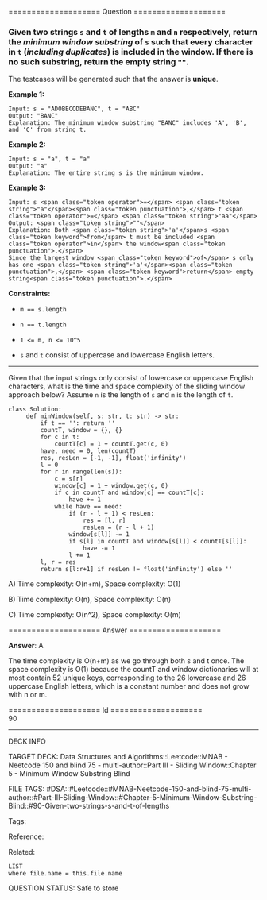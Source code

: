 ==================== Question ====================  

### Given two strings `s` and `t` of lengths `m` and `n` respectively, return the _**minimum window substring**_ of `s` such that every character in `t` (_**including duplicates**_) is included in the window. If there is no such substring, return the empty string `""`.

The testcases will be generated such that the answer is **unique**.

**Example 1:**

<!-- codeblock-start -->
<pre><code>Input: s = "ADOBECODEBANC", t = "ABC"
Output: "BANC"
Explanation: The minimum window substring "BANC" includes 'A', 'B', and 'C' from string t.
</code></pre>
<!-- codeblock-end -->

**Example 2:**

<!-- codeblock-start -->
<pre><code>Input: s = "a", t = "a"
Output: "a"
Explanation: The entire string s is the minimum window.
</code></pre>
<!-- codeblock-end -->

**Example 3:**

<!-- codeblock-start -->
<pre><code>Input: s &#x3C;span class="token operator">=&#x3C;/span> &#x3C;span class="token string">"a"&#x3C;/span>&#x3C;span class="token punctuation">,&#x3C;/span> t &#x3C;span class="token operator">=&#x3C;/span> &#x3C;span class="token string">"aa"&#x3C;/span>
Output: &#x3C;span class="token string">""&#x3C;/span>
Explanation: Both &#x3C;span class="token string">'a'&#x3C;/span>s &#x3C;span class="token keyword">from&#x3C;/span> t must be included &#x3C;span class="token operator">in&#x3C;/span> the window&#x3C;span class="token punctuation">.&#x3C;/span>
Since the largest window &#x3C;span class="token keyword">of&#x3C;/span> s only has one &#x3C;span class="token string">'a'&#x3C;/span>&#x3C;span class="token punctuation">,&#x3C;/span> &#x3C;span class="token keyword">return&#x3C;/span> empty string&#x3C;span class="token punctuation">.&#x3C;/span>
</code></pre>
<!-- codeblock-end -->

**Constraints:**

- `m == s.length`

- `n == t.length`

- `1 <= m, n <= 10^5`

- `s` and `t` consist of uppercase and lowercase English letters.

---

Given that the input strings only consist of lowercase or uppercase English characters, what is the time and space complexity of the sliding window approach below? Assume `n` is the length of `s` and `m` is the length of `t`.

<!-- codeblock-start -->
<pre><code class="hljs language-python"><span class="hljs-keyword">class</span> <span class="hljs-title class_">Solution</span>:
     <span class="hljs-keyword">def</span> <span class="hljs-title function_">minWindow</span>(<span class="hljs-params">self, s: <span class="hljs-built_in">str</span>, t: <span class="hljs-built_in">str</span></span>) -> <span class="hljs-built_in">str</span>:
         <span class="hljs-keyword">if</span> t == <span class="hljs-string">''</span>: <span class="hljs-keyword">return</span> <span class="hljs-string">''</span>
         countT, window = {}, {}
         <span class="hljs-keyword">for</span> c <span class="hljs-keyword">in</span> t:
             countT[c] = <span class="hljs-number">1</span> + countT.get(c, <span class="hljs-number">0</span>)
         have, need = <span class="hljs-number">0</span>, <span class="hljs-built_in">len</span>(countT)
         res, resLen = [-<span class="hljs-number">1</span>, -<span class="hljs-number">1</span>], <span class="hljs-built_in">float</span>(<span class="hljs-string">'infinity'</span>)
         l = <span class="hljs-number">0</span>
         <span class="hljs-keyword">for</span> r <span class="hljs-keyword">in</span> <span class="hljs-built_in">range</span>(<span class="hljs-built_in">len</span>(s)):
             c = s[r]
             window[c] = <span class="hljs-number">1</span> + window.get(c, <span class="hljs-number">0</span>)
             <span class="hljs-keyword">if</span> c <span class="hljs-keyword">in</span> countT <span class="hljs-keyword">and</span> window[c] == countT[c]:
                 have += <span class="hljs-number">1</span>
             <span class="hljs-keyword">while</span> have == need:
                 <span class="hljs-keyword">if</span> (r - l + <span class="hljs-number">1</span>) &#x3C; resLen:
                     res = [l, r]
                     resLen = (r - l + <span class="hljs-number">1</span>)
                 window[s[l]] -= <span class="hljs-number">1</span>
                 <span class="hljs-keyword">if</span> s[l] <span class="hljs-keyword">in</span> countT <span class="hljs-keyword">and</span> window[s[l]] &#x3C; countT[s[l]]:
                     have -= <span class="hljs-number">1</span>
                 l += <span class="hljs-number">1</span>
         l, r = res
         <span class="hljs-keyword">return</span> s[l:r+<span class="hljs-number">1</span>] <span class="hljs-keyword">if</span> resLen != <span class="hljs-built_in">float</span>(<span class="hljs-string">'infinity'</span>) <span class="hljs-keyword">else</span> <span class="hljs-string">''</span>
</code></pre>
<!-- codeblock-end -->

A) Time complexity: O(n+m), Space complexity: O(1)

B) Time complexity: O(n), Space complexity: O(n)

C) Time complexity: O(n^2), Space complexity: O(m)  

==================== Answer ====================  

**Answer**: A

The time complexity is O(n+m) as we go through both s and t once. The space complexity is O(1) because the countT and window dictionaries will at most contain 52 unique keys, corresponding to the 26 lowercase and 26 uppercase English letters, which is a constant number and does not grow with n or m.

==================== Id ====================  
90

---

DECK INFO

TARGET DECK: Data Structures and Algorithms::Leetcode::MNAB - Neetcode 150 and blind 75 - multi-author::Part III - Sliding Window::Chapter 5 - Minimum Window Substring Blind

FILE TAGS: #DSA::#Leetcode::#MNAB-Neetcode-150-and-blind-75-multi-author::#Part-III-Sliding-Window::#Chapter-5-Minimum-Window-Substring-Blind::#90-Given-two-strings-s-and-t-of-lengths

Tags:

Reference:

Related:

```dataview
LIST
where file.name = this.file.name
```
QUESTION STATUS: Safe to store
